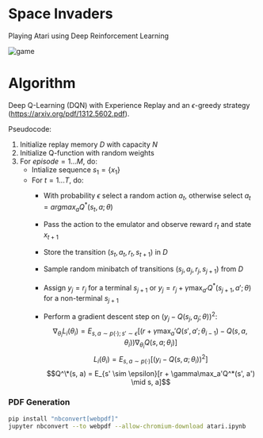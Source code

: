 # Space Invaders
Playing Atari using Deep Reinforcement Learning

![game](https://www.gymlibrary.ml/_images/space_invaders.gif)

# Algorithm
Deep Q-Learning (DQN) with Experience Replay and an $\epsilon$-greedy strategy (https://arxiv.org/pdf/1312.5602.pdf).

Pseudocode:
1. Initialize replay memory $D$ with capacity $N$
2. Initialize Q-function with random weights
3. For $episode = 1...M$, do:
    * Intialize sequence $s_1 = \{x_1\}$
    * For $t = 1... T$, do:
        * With probability $\epsilon$ select a random action $a_t$, otherwise select $a_t = argmax_a Q^*(s_t, a; \theta)$
        * Pass the action to the emulator and observe reward $r_t$ and state $x_{t+1}$
        * Store the transition $(s_t, a_t, r_t, s_{t+1})$ in $D$
        * Sample random minibatch of transitions $(s_j , a_j , r_j , s_{j+1})$ from $D$
        * Assign 
$y_j = r_j$ for a terminal $s_{j+1}$ or $y_j = r_j + \gamma \max_{a'} Q^*(s_{j+1}, a'; \theta)$ for a non-terminal $s_{j+1}$

        * Perform a gradient descent step on $(y_j − Q(s_j, a_j; \theta))^2$:
$$\nabla_{\theta_i}L_i(\theta_i) = E_{s,a \sim p(·); s' \sim \epsilon} [(r + \gamma\max_a'Q(s', a'; \theta_{i-1}) - Q(s, a, \theta_i))\nabla_{\theta_i}Q(s, a; \theta_i)]$$
$$L_i(\theta_i) = E_{s,a \sim p(·)}[(y_i - Q(s, a; \theta_i))^2]$$
$$Q^\*(s, a) = E_{s' \sim \epsilon}[r + \gamma\max_a'Q^*(s', a') \mid s, a]$$

### PDF Generation
```bash
pip install "nbconvert[webpdf]"
jupyter nbconvert --to webpdf --allow-chromium-download atari.ipynb
```

